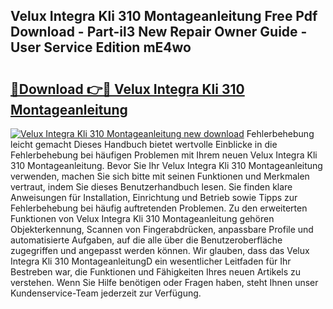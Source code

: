 ## Velux Integra Kli 310 Montageanleitung Free Pdf Download - Part-il3 New Repair Owner Guide - User Service Edition mE4wo

# <h2><a href="http://df6zhpt.blite.top/?on=Velux+Integra+Kli+310+Montageanleitung">🔗Download 👉🔴 Velux Integra Kli 310 Montageanleitung</a></h2>

[![Velux Integra Kli 310 Montageanleitung new download](https://i.imgur.com/lujVjoI.png)](http://df6zhpt.blite.top/?on=Velux+Integra+Kli+310+Montageanleitung)
Fehlerbehebung leicht gemacht Dieses Handbuch bietet wertvolle Einblicke in die Fehlerbehebung bei häufigen Problemen mit Ihrem neuen Velux Integra Kli 310 Montageanleitung. Bevor Sie Ihr Velux Integra Kli 310 Montageanleitung verwenden, machen Sie sich bitte mit seinen Funktionen und Merkmalen vertraut, indem Sie dieses Benutzerhandbuch lesen. Sie finden klare Anweisungen für Installation, Einrichtung und Betrieb sowie Tipps zur Fehlerbehebung bei häufig auftretenden Problemen. Zu den erweiterten Funktionen von Velux Integra Kli 310 Montageanleitung gehören Objekterkennung, Scannen von Fingerabdrücken, anpassbare Profile und automatisierte Aufgaben, auf die alle über die Benutzeroberfläche zugegriffen und angepasst werden können. Wir glauben, dass das Velux Integra Kli 310 MontageanleitungD ein wesentlicher Leitfaden für Ihr Bestreben war, die Funktionen und Fähigkeiten Ihres neuen Artikels zu verstehen. Wenn Sie Hilfe benötigen oder Fragen haben, steht Ihnen unser Kundenservice-Team jederzeit zur Verfügung.

